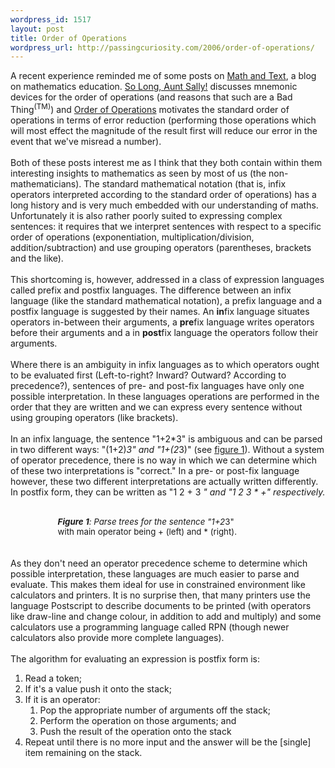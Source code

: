 ```yaml
--- 
wordpress_id: 1517
layout: post
title: Order of Operations
wordpress_url: http://passingcuriosity.com/2006/order-of-operations/
---
```

A recent experience reminded me of some posts on <a class="title" href="http://mathandtext.blogspot.com/">Math and Text</a>, a blog on mathematics education. <a class="title" href="http://mathandtext.blogspot.com/2005/12/so-long-aunt-sally.html">So Long, Aunt Sally!</a> discusses mnemonic devices for the order of operations (and reasons that such are a Bad Thing<sup>(TM)</sup>) and <a class="title" href="http://mathandtext.blogspot.com/2005/05/order-of-operations.html">Order of Operations</a> motivates the standard order of operations in terms of error reduction (performing those operations which will most effect the magnitude of the result first will reduce our error in the event that we've misread a number).<br /><br />Both of these posts interest me as I think that they both contain within them interesting insights to mathematics as seen by most of us (the non-mathematicians). The standard mathematical notation (that is, infix operators interpreted according to the standard order of operations) has a long history and is very much embedded with our understanding of maths. Unfortunately it is also rather poorly suited to expressing complex sentences: it requires that we interpret sentences with respect to a specific order of operations (exponentiation, multiplication/division, addition/subtraction) and use grouping operators (parentheses, brackets and the like).<br /><br />This shortcoming is, however, addressed in a class of expression languages called prefix and postfix languages. The difference between an infix language (like the standard mathematical notation), a prefix language and a postfix language is suggested by their names. An <b>in</b>fix language situates operators in-between their arguments, a <b>pre</b>fix language writes operators before their arguments and a in <b>post</b>fix language the operators follow their arguments. <br /><br />Where there is an ambiguity in infix languages as to which operators ought to be evaluated first (Left-to-right? Inward? Outward? According to precedence?), sentences of pre- and post-fix languages have only one possible interpretation. In these languages operations are performed in the order that they are written and we can express every sentence without using grouping operators (like brackets).<br /><br />In an infix language, the sentence "1+2*3" is ambiguous and can be parsed in two different ways: "(1+2)*3" and "1+(2*3)" (see <a href="#figure-1">figure 1</a>). Without a system of operator precedence, there is no way in which we can determine which of these two interpretations is "correct." In a pre- or post-fix language however, these two different interpretations are actually written differently. In postfix form, they can be written as "1 2 + 3 *" and "1 2 3 * +" respectively.<br /><br /><div style="font-size: 10pt; width: 60%; clear: both; margin-left: 15%; margin-right:15%;"><img style="cursor:pointer; cursor:hand;border:none;" src="http://photos1.blogger.com/blogger/5615/352/400/parsing.0.jpg" border="0" alt="" /><br /><a name="figure-1" style="font-weight: bold;">Figure 1</a>: Parse trees for the sentence "1+2*3" with main operator being + (left) and * (right). </div><br /><br />As they don't need an operator precedence scheme to determine which possible interpretation, these languages are much easier to parse and evaluate. This makes them ideal for use in constrained environment like calculators and printers. It is no surprise then, that many printers use the language Postscript to describe documents to be printed (with operators like draw-line and change colour, in addition to add and multiply) and some calculators use a programming language called RPN (though newer calculators also provide more complete languages). <br /><br />The algorithm for evaluating an expression is postfix form is: <ol><li>Read a token;</li><li>If it's a value push it onto the stack;</li><li>If it is an operator:<ol><li>Pop the appropriate number of arguments off the stack;</li><li>Perform the operation on those arguments; and</li> <li>Push the result of the operation onto the stack</li></ol></li> <li>Repeat until there is no more input and the answer will be the [single] item remaining on the stack.</li></ol>
